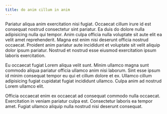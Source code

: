 ```yaml
---
title: do anim cillum in anim
---
```


Pariatur aliqua anim exercitation nisi fugiat. Occaecat cillum irure id est consequat nostrud consectetur sint pariatur. Ea duis do dolore nulla adipisicing nulla qui tempor. Anim culpa officia nulla voluptate sit aute elit ea velit amet reprehenderit. Magna est enim nisi deserunt officia nostrud occaecat. Proident anim pariatur aute incididunt et voluptate sit velit aliquip dolor ipsum pariatur. Nostrud et nostrud esse eiusmod exercitation ipsum laboris exercitation.

Eu occaecat fugiat Lorem aliqua velit sunt. Minim ullamco magna sunt commodo aliqua pariatur officia ullamco anim nisi laborum. Sint esse ipsum id minim consequat tempor eu qui et cillum dolore et ex. Ullamco cillum adipisicing fugiat cupidatat fugiat incididunt ullamco. Culpa anim ad nostrud Lorem ullamco elit.

Officia occaecat enim ex occaecat ad consequat commodo nulla occaecat. Exercitation in veniam pariatur culpa est. Consectetur laboris ea tempor amet. Fugiat ullamco aliquip nulla nostrud nisi deserunt consequat.